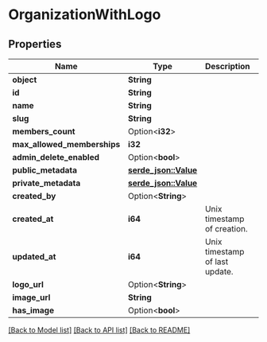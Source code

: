 # OrganizationWithLogo

## Properties

Name | Type | Description | Notes
------------ | ------------- | ------------- | -------------
**object** | **String** |  | 
**id** | **String** |  | 
**name** | **String** |  | 
**slug** | **String** |  | 
**members_count** | Option<**i32**> |  | [optional]
**max_allowed_memberships** | **i32** |  | 
**admin_delete_enabled** | Option<**bool**> |  | [optional]
**public_metadata** | [**serde_json::Value**](.md) |  | 
**private_metadata** | [**serde_json::Value**](.md) |  | 
**created_by** | Option<**String**> |  | [optional]
**created_at** | **i64** | Unix timestamp of creation.  | 
**updated_at** | **i64** | Unix timestamp of last update.  | 
**logo_url** | Option<**String**> |  | [optional]
**image_url** | **String** |  | 
**has_image** | Option<**bool**> |  | [optional]

[[Back to Model list]](../README.md#documentation-for-models) [[Back to API list]](../README.md#documentation-for-api-endpoints) [[Back to README]](../README.md)


